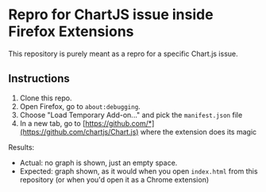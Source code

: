 # Repro for ChartJS issue inside Firefox Extensions

This repository is purely meant as a repro for a specific Chart.js issue.

## Instructions

1. Clone this repo.
1. Open Firefox, go to `about:debugging`.
1. Choose "Load Temporary Add-on..." and pick the `manifest.json` file
1. In a new tab, go to [https://github.com/*](https://github.com/chartjs/Chart.js) where the extension does its magic

Results:

- Actual: no graph is shown, just an empty space.
- Expected: graph shown, as it would when you open `index.html` from this repository (or when you'd open it as a Chrome extension)
